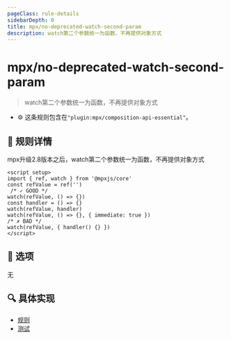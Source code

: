 ```yaml
---
pageClass: rule-details
sidebarDepth: 0
title: mpx/no-deprecated-watch-second-param
description: watch第二个参数统一为函数，不再提供对象方式
---
```

# mpx/no-deprecated-watch-second-param
> watch第二个参数统一为函数，不再提供对象方式

- :gear: 这条规则包含在`"plugin:mpx/composition-api-essential"`。

## :book: 规则详情

mpx升级2.8版本之后，watch第二个参数统一为函数，不再提供对象方式

<eslint-code-block :rules="{'mpx/no-deprecated-watch-second-param': ['error']}">

```vue
<script setup>
import { ref, watch } from '@mpxjs/core'
const refValue = ref('')
 /* ✓ GOOD */
watch(refValue, () => {})
const handler = () => {}
watch(refValue, handler)
watch(refValue, () => {}, { immediate: true })
/* ✗ BAD */
watch(refValue, { handler() {} })
</script>
```

</eslint-code-block>

## :wrench: 选项

无

## :mag: 具体实现

- [规则](https://github.com/mpx-ecology/eslint-plugin-mpx/blob/master/lib/rules/no-deprecated-watch-second-param.js)
- [测试](https://github.com/mpx-ecology/eslint-plugin-mpx/blob/master/tests/lib/rules/no-deprecated-watch-second-param.js)